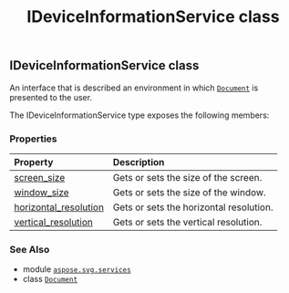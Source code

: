 ﻿---
title: IDeviceInformationService class
second_title: Aspose.SVG for Python via .NET API References
description: 
type: docs
weight: 10
url: /python-net/aspose.svg.services/ideviceinformationservice/
is_root: false
---

## IDeviceInformationService class

An interface that is described an environment in which [`Document`](/svg/python-net/aspose.svg.dom/document) is presented to the user.



The IDeviceInformationService type exposes the following members:

### Properties
| Property | Description |
| :- | :- |
| [screen_size](/svg/python-net/aspose.svg.services/ideviceinformationservice/screen_size) | Gets or sets the size of the screen. |
| [window_size](/svg/python-net/aspose.svg.services/ideviceinformationservice/window_size) | Gets or sets the size of the window. |
| [horizontal_resolution](/svg/python-net/aspose.svg.services/ideviceinformationservice/horizontal_resolution) | Gets or sets the horizontal resolution. |
| [vertical_resolution](/svg/python-net/aspose.svg.services/ideviceinformationservice/vertical_resolution) | Gets or sets the vertical resolution. |



### See Also
* module [`aspose.svg.services`](..)
* class [`Document`](/svg/python-net/aspose.svg.dom/document)
